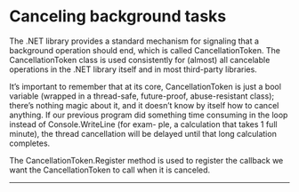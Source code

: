 # Canceling background tasks

The .NET library provides a
standard mechanism for signaling that a background operation should end, which
is called CancellationToken. The CancellationToken class is used consistently for
(almost) all cancelable operations in the .NET library itself and in most third-party
libraries.

It’s important to remember that at its core, CancellationToken is just a bool variable
(wrapped in a thread-safe, future-proof, abuse-resistant class); there’s nothing magic
about it, and it doesn’t know by itself how to cancel anything. If our previous program
did something time consuming in the loop instead of Console.WriteLine (for exam-
ple, a calculation that takes 1 full minute), the thread cancellation will be delayed until
that long calculation completes.

The CancellationToken.Register method is used to register the callback we want the
CancellationToken to call when it is canceled.

---

